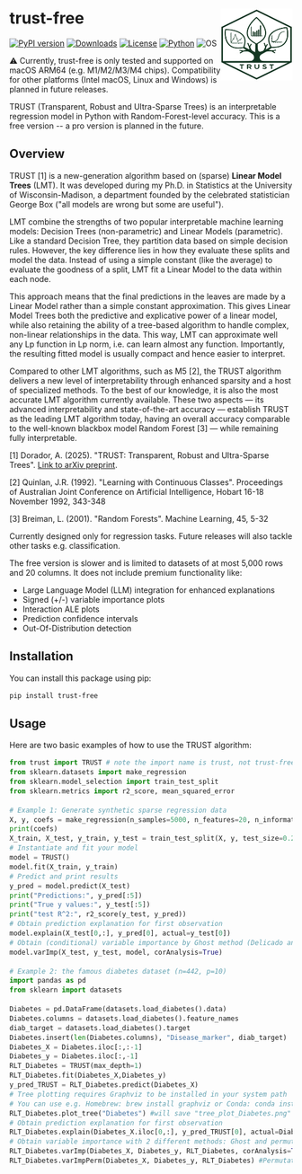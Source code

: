 # trust-free <a href="https://adc-trust-ai.github.io/trust"><img src="assets/TRUST_logo_500x500.png" align="right" height="128" alt="TRUST logo"/></a>

[![PyPI version](https://img.shields.io/pypi/v/trust-free.svg)](https://pypi.org/project/trust-free/)
[![Downloads](https://static.pepy.tech/badge/trust-free)](https://pepy.tech/project/trust-free)
[![License](https://img.shields.io/badge/license-Proprietary-lightgrey.svg)](LICENSE.txt)
[![Python](https://img.shields.io/pypi/pyversions/trust-free.svg)](https://pypi.org/project/trust-free/)
![OS](https://img.shields.io/badge/OS-macOS%20ARM64-blue)

⚠️ Currently, trust-free is only tested and supported on macOS ARM64 (e.g. M1/M2/M3/M4 chips). Compatibility for other platforms (Intel macOS, Linux and Windows) is planned in future releases.

TRUST (Transparent, Robust and Ultra-Sparse Trees) is an interpretable regression model in Python with Random-Forest-level accuracy. This is a free version -- a pro version is planned in the future.

## Overview
TRUST [1] is a new-generation algorithm based on (sparse) **Linear Model Trees** (LMT). It was developed during my Ph.D. in Statistics at the University of Wisconsin-Madison, a department founded by the celebrated statistician George Box ("all models are wrong but some are useful").

LMT combine the strengths of two popular interpretable machine learning models: Decision Trees (non-parametric) and Linear Models (parametric). Like a standard Decision Tree, they partition data based on simple decision rules. However, the key difference lies in how they evaluate these splits and model the data. Instead of using a simple constant (like the average) to evaluate the goodness of a split, LMT fit a Linear Model to the data within each node.

This approach means that the final predictions in the leaves are made by a Linear Model rather than a simple constant approximation. This gives Linear Model Trees both the predictive and explicative power of a linear model, while also retaining the ability of a tree-based algorithm to handle complex, non-linear relationships in the data. This way, LMT can approximate well any Lp function in Lp norm, i.e. can learn almost any function. Importantly, the resulting fitted model is usually compact and hence easier to interpret.

Compared to other LMT algorithms, such as M5 [2], the TRUST algorithm delivers a new level of interpretability through enhanced sparsity and a host of specialized methods. To the best of our knowledge, it is also the most accurate LMT algorithm currently available. These two aspects — its advanced interpretability and state-of-the-art accuracy — establish TRUST as the leading LMT algorithm today, having an overall accuracy comparable to the well-known blackbox model Random Forest [3] — while remaining fully interpretable.

[1] Dorador, A. (2025). "TRUST: Transparent, Robust and Ultra-Sparse Trees". [Link to arXiv preprint](https://arxiv.org/abs/2506.15791).

[2] Quinlan, J.R. (1992). "Learning with Continuous Classes". Proceedings of Australian Joint Conference on Artificial Intelligence, Hobart 16-18 November 1992, 343-348

[3] Breiman, L. (2001). "Random Forests". Machine Learning, 45, 5-32

Currently designed only for regression tasks. Future releases will also tackle other tasks e.g. classification.

The free version is slower and is limited to datasets of at most 5,000 rows and 20 columns. It does not include premium functionality like:
- Large Language Model (LLM) integration for enhanced explanations
- Signed (+/-) variable importance plots
- Interaction ALE plots
- Prediction confidence intervals
- Out-Of-Distribution detection

## Installation

You can install this package using pip:

```bash
pip install trust-free
```

## Usage

Here are two basic examples of how to use the TRUST algorithm:

```python
from trust import TRUST # note the import name is trust, not trust-free
from sklearn.datasets import make_regression
from sklearn.model_selection import train_test_split
from sklearn.metrics import r2_score, mean_squared_error

# Example 1: Generate synthetic sparse regression data
X, y, coefs = make_regression(n_samples=5000, n_features=20, n_informative=10, coef=True, noise=0.1, random_state=123)
print(coefs)
X_train, X_test, y_train, y_test = train_test_split(X, y, test_size=0.2, random_state=123)
# Instantiate and fit your model
model = TRUST()
model.fit(X_train, y_train)
# Predict and print results
y_pred = model.predict(X_test)
print("Predictions:", y_pred[:5])
print("True y values:", y_test[:5])
print("test R^2:", r2_score(y_test, y_pred))
# Obtain prediction explanation for first observation
model.explain(X_test[0,:], y_pred[0], actual=y_test[0]) 
# Obtain (conditional) variable importance by Ghost method (Delicado and Pena, 2023)
model.varImp(X_test, y_test, model, corAnalysis=True)

# Example 2: the famous diabetes dataset (n=442, p=10)
import pandas as pd
from sklearn import datasets

Diabetes = pd.DataFrame(datasets.load_diabetes().data)
Diabetes.columns = datasets.load_diabetes().feature_names
diab_target = datasets.load_diabetes().target
Diabetes.insert(len(Diabetes.columns), "Disease_marker", diab_target)
Diabetes_X = Diabetes.iloc[:,:-1]
Diabetes_y = Diabetes.iloc[:,-1]
RLT_Diabetes = TRUST(max_depth=1)
RLT_Diabetes.fit(Diabetes_X,Diabetes_y)
y_pred_TRUST = RLT_Diabetes.predict(Diabetes_X)
# Tree plotting requires Graphviz to be installed in your system path
# You can use e.g. Homebrew: brew install graphviz or Conda: conda install -c conda-forge graphviz
RLT_Diabetes.plot_tree("Diabetes") #will save "tree_plot_Diabetes.png" in your working directory
# Obtain prediction explanation for first observation
RLT_Diabetes.explain(Diabetes_X.iloc[0,:], y_pred_TRUST[0], actual=Diabetes_y.to_list()[0])
# Obtain variable importance with 2 different methods: Ghost and permutation
RLT_Diabetes.varImp(Diabetes_X, Diabetes_y, RLT_Diabetes, corAnalysis=True) #Ghost method
RLT_Diabetes.varImpPerm(Diabetes_X, Diabetes_y, RLT_Diabetes) #Permutation method
```
